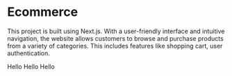 # Ecommerce

This project is built using Next.js. With a user-friendly interface and intuitive 
navigation, the website allows customers to browse and purchase products from a variety of categories. 
This includes features like shopping cart, user authentication.

Hello Hello Hello
